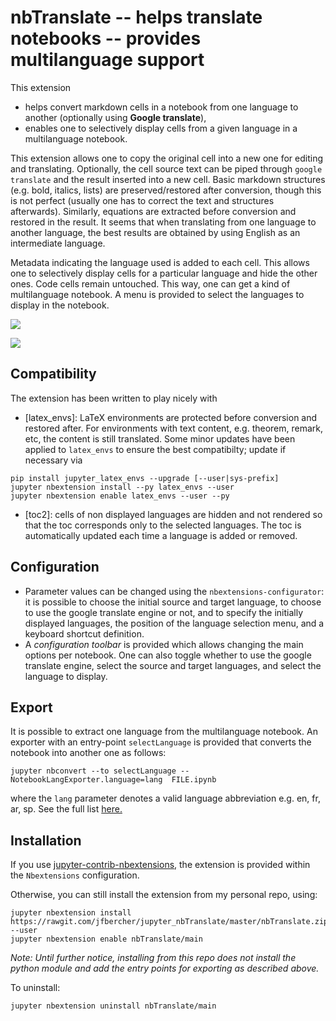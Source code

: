 # nbTranslate -- helps translate notebooks -- provides multilanguage support

This extension

- helps convert markdown cells in a notebook from one language to another (optionally using **Google translate**),
- enables one to selectively display cells from a given language in a multilanguage notebook. 

This extension allows one to copy the original cell into a new one for editing and translating. Optionally, the cell source text can be piped through `google translate` and the result inserted into a new cell. Basic markdown structures (e.g. bold, italics, lists) are preserved/restored after conversion, though this is not perfect (usually one has to correct the text and structures afterwards). Similarly, equations are extracted before conversion and restored in the result. It seems that when translating from one language to another language, the best results are obtained by using English as an intermediate language.

Metadata indicating the language used is added to each cell. This allows one to selectively display cells for a particular language and hide the other ones. Code cells remain untouched. This way, one can get a kind of multilanguage notebook. A menu is provided to select the languages to display in the notebook. 


![](demo1.gif)

![](demo2.gif)


## Compatibility

The extension has been written to play nicely with
- [latex_envs]: LaTeX environments are protected before conversion and restored after. For environments with text content, e.g. theorem, remark, etc, the content is still translated. Some minor updates have been applied to `latex_envs` to ensure the best compatibilty; update if necessary via 
```
pip install jupyter_latex_envs --upgrade [--user|sys-prefix]
jupyter nbextension install --py latex_envs --user
jupyter nbextension enable latex_envs --user --py
```
- [toc2]: cells of non displayed languages are hidden and not rendered so that the toc corresponds only to the selected languages. The toc is automatically updated each time a language is added or removed. 

## Configuration
- Parameter values can be changed using the `nbextensions-configurator`: it is possible to choose the initial source and target language, to choose to use the google translate engine or not, and to specify the initially displayed languages, the position of the language selection menu, and a keyboard shortcut definition.
- A *configuration toolbar* is provided which allows changing the main options per notebook. One can also toggle whether to use the google translate engine, select the source and target languages, and select the language to display. 

## Export 
It is possible to extract one language from the multilanguage notebook. An exporter with an entry-point `selectLanguage` is provided that converts the notebook into another one as follows:
```
jupyter nbconvert --to selectLanguage --NotebookLangExporter.language=lang  FILE.ipynb 
```
where the `lang` parameter denotes a valid language abbreviation e.g. en, fr, ar, sp. See the full list <a href='https://github.com/ipython-contrib/jupyter_contrib_nbextensions/blob/master/src/jupyter_contrib_nbextensions/nbextensions/nbTranslate/languages.js'> here.</a>


Installation
------------

If you use [jupyter-contrib-nbextensions](https://github.com/ipython-contrib/jupyter_contrib_nbextensions), the extension is provided within the `Nbextensions` configuration. 

Otherwise, you can still install the extension from my personal repo, using:
```
jupyter nbextension install https://rawgit.com/jfbercher/jupyter_nbTranslate/master/nbTranslate.zip --user
jupyter nbextension enable nbTranslate/main
```
_Note: Until further notice, installing from this repo does not install the python module and add the entry points for exporting as described above._

To uninstall:
```
jupyter nbextension uninstall nbTranslate/main
```
